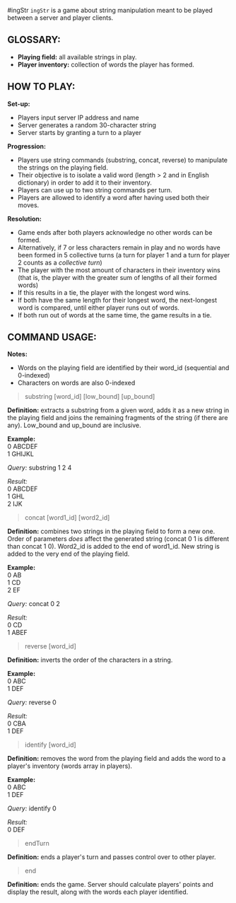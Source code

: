 #ingStr
`ingStr` is a game about string manipulation meant to be played between a server and player clients.


## GLOSSARY:
* **Playing field:** all available strings in play.
* **Player inventory:** collection of words the player has formed.

## HOW TO PLAY:
**Set-up:**
* Players input server IP address and name
* Server generates a random 30-character string
* Server starts by granting a turn to a player

**Progression:**
* Players use string commands (substring, concat, reverse) to manipulate the strings on the playing field.
* Their objective is to isolate a valid word (length > 2 and in English dictionary) in order to add it to their inventory.
* Players can use up to two string commands per turn.
* Players are allowed to identify a word after having used both their moves.

**Resolution:**
* Game ends after both players acknowledge no other words can be formed.
* Alternatively, if 7 or less characters remain in play and no words have been formed in 5 collective turns (a turn for player 1 and a turn for player 2 counts as a _collective turn_)
* The player with the most amount of characters in their inventory wins (that is, the player with the greater sum of lengths of all their formed words)
* If this results in a tie, the player with the longest word wins.
* If both have the same length for their longest word, the next-longest word is compared, until either player runs out of words.
* If both run out of words at the same time, the game results in a tie.

## COMMAND USAGE:
**Notes:**
* Words on the playing field are identified by their word_id (sequential and 0-indexed)
* Characters on words are also 0-indexed

> substring [word_id] [low_bound] [up_bound]

**Definition:** extracts a substring from a given word, adds it as a new string in the playing field and joins the remaining fragments of the string (if there are any). Low_bound and up_bound are inclusive.

**Example:** \
0 ABCDEF \
1 GHIJKL

_Query:_ substring 1 2 4

_Result:_ \
0 ABCDEF \
1 GHL \
2 IJK

> concat [word1_id] [word2_id]

**Definition:** combines two strings in the playing field to form a new one. Order of parameters _does_ affect the generated string (concat 0 1 is different than concat 1 0). Word2_id is added to the end of word1_id. New string is added to the very end of the playing field.

**Example:** \
0 AB \
1 CD \
2 EF

_Query:_ concat 0 2

_Result:_ \
0 CD \
1 ABEF

> reverse [word_id]

**Definition:** inverts the order of the characters in a string.

**Example:** \
0 ABC \
1 DEF

_Query:_ reverse 0

_Result:_ \
0 CBA \
1 DEF

> identify [word_id]

**Definition:** removes the word from the playing field and adds the word to a player's inventory (words array in players).

**Example:** \
0 ABC \
1 DEF

_Query:_ identify 0

_Result:_ \
0 DEF

> endTurn

**Definition:** ends a player's turn and passes control over to other player.

> end

**Definition:** ends the game. Server should calculate players' points and display the result, along with the words each player identified.